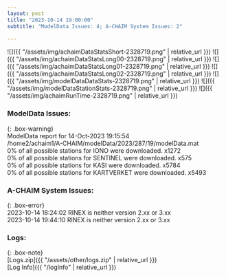 ```yaml
---
layout: post
title: "2023-10-14 19:00:00"
subtitle: "ModelData Issues: 4; A-CHAIM System Issues: 2"

---
```


![]({{ "/assets/img/achaimDataStatsShort-2328719.png" | relative_url }})
![]({{ "/assets/img/achaimDataStatsLong00-2328719.png" | relative_url }})
![]({{ "/assets/img/achaimDataStatsLong01-2328719.png" | relative_url }})
![]({{ "/assets/img/achaimDataStatsLong02-2328719.png" | relative_url }})
![]({{ "/assets/img/modelDataDataStats-2328719.png" | relative_url }})
![]({{ "/assets/img/modelDataStationStats-2328719.png" | relative_url }})
![]({{ "/assets/img/achaimRunTime-2328719.png" | relative_url }})


### ModelData Issues:  
  
{: .box-warning}  
 ModelData report for 14-Oct-2023 19:15:54   
 /home2/achaim1/A-CHAIM/modelData/2023/287/19/modelData.mat   
 0% of all possible stations for IONO were downloaded. x1272   
 0% of all possible stations for SENTINEL were downloaded. x575   
 0% of all possible stations for KASI were downloaded. x5784   
 0% of all possible stations for KARTVERKET were downloaded. x5493   
  
### A-CHAIM System Issues:  
  
{: .box-error}  
2023-10-14 18:24:02 RINEX is neither version 2.xx or 3.xx  
2023-10-14 19:44:10 RINEX is neither version 2.xx or 3.xx  

### Logs:  
  
{: .box-note}  
[Logs.zip]({{ "/assets/other/logs.zip" | relative_url }})  
[Log Info]({{ "/logInfo" | relative_url }})  
